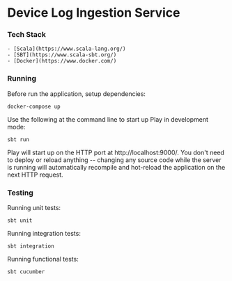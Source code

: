
# Device Log Ingestion Service

### Tech Stack
    - [Scala](https://www.scala-lang.org/)
    - [SBT](https://www.scala-sbt.org/)
    - [Docker](https://www.docker.com/)

### Running
Before run the application, setup dependencies:

```
docker-compose up
```

Use the following at the command line to start up Play in development mode:

```
sbt run
```

Play will start up on the HTTP port at http://localhost:9000/. You don't need to deploy or reload anything -- changing any source code while the server is running will automatically recompile and hot-reload the application on the next HTTP request. 

### Testing

Running unit tests:

```
sbt unit
```

Running integration tests:

```
sbt integration
```

Running functional tests:

```
sbt cucumber
```


